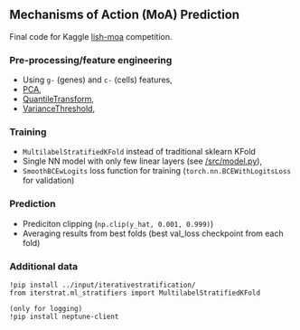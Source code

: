 ## Mechanisms of Action (MoA) Prediction

Final code for Kaggle [lish-moa](https://www.kaggle.com/c/lish-moa/) competition.

### Pre-processing/feature engineering

- Using `g-` (genes) and `c-` (cells) features,
- [PCA](https://scikit-learn.org/stable/modules/generated/sklearn.decomposition.PCA.html),
- [QuantileTransform](https://scikit-learn.org/stable/modules/generated/sklearn.preprocessing.QuantileTransformer.html),
- [VarianceThreshold](https://scikit-learn.org/stable/modules/generated/sklearn.feature_selection.VarianceThreshold.html),

### Training
- `MultilabelStratifiedKFold` instead of traditional sklearn KFold
- Single NN model with only few linear layers (see [/src/model.py](src/model.py)),
- `SmoothBCEwLogits` loss function for training (`torch.nn.BCEWithLogitsLoss` for validation)

### Prediction
- Prediciton clipping (`np.clip(y_hat, 0.001, 0.999)`)
- Averaging results from best folds (best val_loss checkpoint from each fold)

### Additional data

```
!pip install ../input/iterativestratification/
from iterstrat.ml_stratifiers import MultilabelStratifiedKFold

(only for logging)
!pip install neptune-client
```
